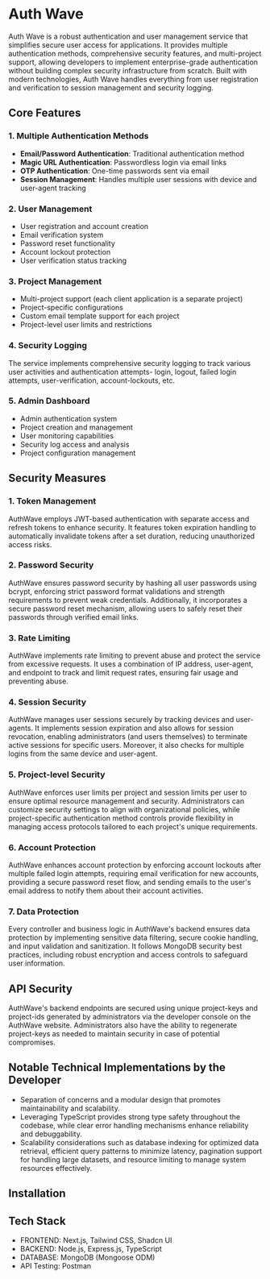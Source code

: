 # Auth Wave

Auth Wave is a robust authentication and user management service that simplifies secure user access for applications. It provides multiple authentication methods, comprehensive security features, and multi-project support, allowing developers to implement enterprise-grade authentication without building complex security infrastructure from scratch. Built with modern technologies, Auth Wave handles everything from user registration and verification to session management and security logging.

## Core Features

### 1. Multiple Authentication Methods

- **Email/Password Authentication**: Traditional authentication method
- **Magic URL Authentication**: Passwordless login via email links
- **OTP Authentication**: One-time passwords sent via email
- **Session Management**: Handles multiple user sessions with device and user-agent tracking

### 2. User Management

- User registration and account creation
- Email verification system
- Password reset functionality
- Account lockout protection
- User verification status tracking

### 3. Project Management

- Multi-project support (each client application is a separate project)
- Project-specific configurations
- Custom email template support for each project
- Project-level user limits and restrictions

### 4. Security Logging

The service implements comprehensive security logging to track various user activities and authentication attempts- login, logout, failed login attempts, user-verification, account-lockouts, etc.

### 5. Admin Dashboard

- Admin authentication system
- Project creation and management
- User monitoring capabilities
- Security log access and analysis
- Project configuration management

## Security Measures

### 1. Token Management

AuthWave employs JWT-based authentication with separate access and refresh tokens to enhance security. It features token expiration handling to automatically invalidate tokens after a set duration, reducing unauthorized access risks.

### 2. Password Security

AuthWave ensures password security by hashing all user passwords using bcrypt, enforcing strict password format validations and strength requirements to prevent weak credentials. Additionally, it incorporates a secure password reset mechanism, allowing users to safely reset their passwords through verified email links.

### 3. Rate Limiting

AuthWave implements rate limiting to prevent abuse and protect the service from excessive requests. It uses a combination of IP address, user-agent, and endpoint to track and limit request rates, ensuring fair usage and preventing abuse.

### 4. Session Security

AuthWave manages user sessions securely by tracking devices and user-agents. It implements session expiration and also allows for session revocation, enabling administrators (and users themselves) to terminate active sessions for specific users. Moreover, it also checks for multiple logins from the same device and user-agent.

### 5. Project-level Security

AuthWave enforces user limits per project and session limits per user to ensure optimal resource management and security. Administrators can customize security settings to align with organizational policies, while project-specific authentication method controls provide flexibility in managing access protocols tailored to each project's unique requirements.

### 6. Account Protection

AuthWave enhances account protection by enforcing account lockouts after multiple failed login attempts, requiring email verification for new accounts, providing a secure password reset flow, and sending emails to the user's email address to notify them about their account activities.

### 7. Data Protection

Every controller and business logic in AuthWave's backend ensures data protection by implementing sensitive data filtering, secure cookie handling, and input validation and sanitization. It follows MongoDB security best practices, including robust encryption and access controls to safeguard user information.

## API Security

AuthWave's backend endpoints are secured using unique project-keys and project-ids generated by administrators via the developer console on the AuthWave website. Administrators also have the ability to regenerate project-keys as needed to maintain security in case of potential compromises.

## Notable Technical Implementations by the Developer

- Separation of concerns and a modular design that promotes maintainability and scalability.
- Leveraging TypeScript provides strong type safety throughout the codebase, while clear error handling mechanisms enhance reliability and debuggability.
- Scalability considerations such as database indexing for optimized data retrieval, efficient query patterns to minimize latency, pagination support for handling large datasets, and resource limiting to manage system resources effectively.

## Installation

## Tech Stack

- FRONTEND: Next.js, Tailwind CSS, Shadcn UI
- BACKEND: Node.js, Express.js, TypeScript
- DATABASE: MongoDB (Mongoose ODM)
- API Testing: Postman
